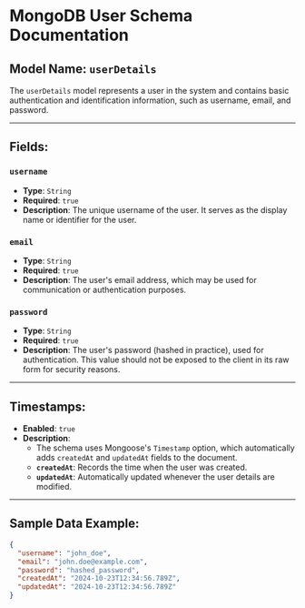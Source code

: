 # MongoDB User Schema Documentation

## Model Name: `userDetails`
The `userDetails` model represents a user in the system and contains basic authentication and identification information, such as username, email, and password.

---

## Fields:

### `username`
- **Type**: `String`
- **Required**: `true`
- **Description**: The unique username of the user. It serves as the display name or identifier for the user.

### `email`
- **Type**: `String`
- **Required**: `true`
- **Description**: The user's email address, which may be used for communication or authentication purposes.

### `password`
- **Type**: `String`
- **Required**: `true`
- **Description**: The user's password (hashed in practice), used for authentication. This value should not be exposed to the client in its raw form for security reasons.

---

## Timestamps:
- **Enabled**: `true`
- **Description**:
  - The schema uses Mongoose's `Timestamp` option, which automatically adds `createdAt` and `updatedAt` fields to the document.
  - **`createdAt`**: Records the time when the user was created.
  - **`updatedAt`**: Automatically updated whenever the user details are modified.

---

## Sample Data Example:

```json
{
  "username": "john_doe",
  "email": "john.doe@example.com",
  "password": "hashed_password",
  "createdAt": "2024-10-23T12:34:56.789Z",
  "updatedAt": "2024-10-23T12:34:56.789Z"
}
